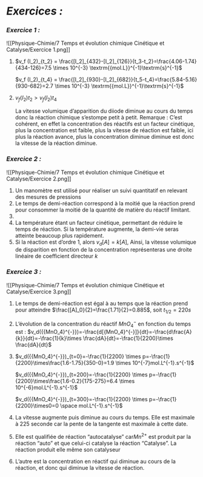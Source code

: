 # _**Exercices :**_

### _**Exercice 1 :**_

![[Physique-Chimie/7 Temps et évolution chimique Cinétique et Catalyse/Exercice 1.png]]
1. $v_f (I_2)_{t_2} = \frac{[I_2]_{432}-[I_2]_{126}}{t_3-t_2}=\frac{4.06-1.74}{434-126}=7.5 \times 10^{-3} \textrm{{mol.L}}^{-1}\textrm{s}^{-1}$

	$v_f (I_2)_{t_4} = \frac{[I_2]_{930}-[I_2]_{682}}{t_5-t_4}=\frac{5.84-5.16}{930-682}=2.7 \times 10^{-3} \textrm{{mol.L}}^{-1}\textrm{s}^{-1}$
    
2. $v_f(I_2)t_2>v_f(I_2)t_4$
    
    La vitesse volumique d’apparition du diiode diminue au cours du temps donc la réaction chimique s’estompe petit à petit. Remarque : C’est cohérent, en effet la concentration des réactifs est un facteur cinétique, plus la concentration est faible, plus la vitesse de réaction est faible, ici plus la réaction avance, plus la concentration diminue diminue est donc la vitesse de la réaction diminue.

### _**Exercice 2 :**_

![[Physique-Chimie/7 Temps et évolution chimique Cinétique et Catalyse/Exercice 2.png]]
1. Un manomètre est utilisé pour réaliser un suivi quantitatif en relevant des mesures de pressions
2. Le temps de demi-réaction correspond à la moitié que la réaction prend pour consommer la moitié de la quantité de matière du réactif limitant.
3. 
4. La température étant un facteur cinétique, permettant de réduire le temps de réaction. Si la température augmente, la demi-vie seras atteinte beaucoup plus rapidement.
5. Si la réaction est d’ordre 1, alors $v_d[A] = k[A]$, Ainsi, la vitesse volumique de disparition en fonction de la concentration représenteras une droite linéaire de coefficient directeur $k$
### _**Exercice 3 :**_

![[Physique-Chimie/7 Temps et évolution chimique Cinétique et Catalyse/Exercice 3.png]]

1. Le temps de demi-réaction est égal à au temps que la réaction prend pour atteindre $\frac{[A]_0}{2}=\frac{1.71}{2}=0.885$, soit $t_{1/2}=220s$
    
2. L’évolution de la concentration du réactif ${MnO_4}^{-}$ en fonction du temps est : $v_d({{MnO_4}^{-}})=-\frac{d[{MnO_4}^{-}]}{dt}=-\frac{d\frac{A}{k}}{dt}=-\frac{1}{k}\times \frac{dA}{dt}=-\frac{1}{2200}\times \frac{dA}{dt}$
    
3. $v_d({{MnO_4}^{-}})_{t=0}=-\frac{1}{2200} \times p=-\frac{1}{2200}\times\frac{1.6-1.75}{350-0}=1.9 \times 10^{-7}mol.L^{-1}.s^{-1}$
    
    
    $v_d({{MnO_4}^{-}})_{t=200}=-\frac{1}{2200} \times p=-\frac{1}{2200}\times\frac{1.6-0.2}{175-275}=6.4 \times 10^{-6}mol.L^{-1}.s^{-1}$



    $v_d({{MnO_4}^{-}})_{t=300}=-\frac{1}{2200} \times p=-\frac{1}{2200}\times0=0 \space mol.L^{-1}.s^{-1}$
    
4. La vitesse augmente puis diminue au cours du temps. Elle est maximale à 225 seconde car la pente de la tangente est maximale à cette date.
    
5. Elle est qualifiée de réaction “autocatalyse” car$Mn^{2+}$ est produit par la réaction “auto” et que celui-ci catalyse la réaction “Catalyse”. La réaction produit elle même son catalyseur
    
6. L’autre est la concentration en réactif qui diminue au cours de la réaction, et donc qui diminue la vitesse de réaction.
